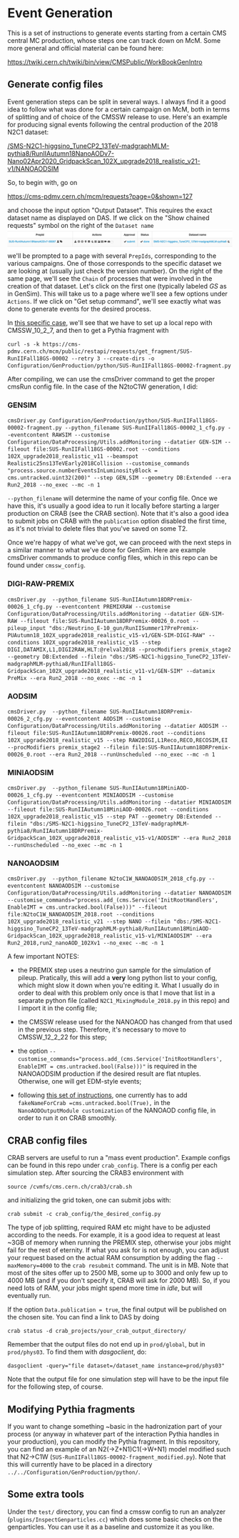 # Event Generation

This is a set of instructions to generate events starting from a certain CMS central MC production, whose steps one can track down on McM. Some more general and official material can be found here:

https://twiki.cern.ch/twiki/bin/view/CMSPublic/WorkBookGenIntro


## Generate config files

Event generation steps can be split in several ways. I always find it a good idea to follow what was done for a certain campaign on McM, both in terms of splitting and of choice of the CMSSW release to use. Here's an example for producing signal events following the central production of the 2018 N2C1 dataset:

[/SMS-N2C1-higgsino_TuneCP2_13TeV-madgraphMLM-pythia8/RunIIAutumn18NanoAODv7-Nano02Apr2020_GridpackScan_102X_upgrade2018_realistic_v21-v1/NANOAODSIM](https://cmsweb.cern.ch/das/request?input=dataset%3D%2FSMS-N2C1-higgsino_TuneCP2_13TeV-madgraphMLM-pythia8%2FRunIIAutumn18NanoAODv7-Nano02Apr2020_GridpackScan_102X_upgrade2018_realistic_v21-v1%2FNANOAODSIM&instance=prod/global)

So, to begin with, go on

https://cms-pdmv.cern.ch/mcm/requests?page=0&shown=127

and choose the input option "Output Dataset". This requires the exact dataset name as displayed on DAS. If we click on the "Show chained requests" symbol on the right of the `Dataset name`
![first_image](pics/McM_1.png)
we'll be prompted to a page with several `PrepIds`, corresponding to the various campaigns. One of those corresponds to the specific dataset we are looking at (usually just check the version number). On the right of the same page, we'll see the `Chain` of processes that were involved in the creation of that dataset. Let's click on the first one (typically labeled *GS* as in GenSim). This will take us to a page where we'll see a few options under `Actions`. If we click on "Get setup command", we'll see exactly what was done to generate events for the desired process.

In [this specific case](https://cms-pdmv.cern.ch/mcm/public/restapi/requests/get_setup/SUS-RunIIFall18GS-00002), we'll see that we have to set up a local repo with CMSSW_10_2_7, and then to get a Pythia fragment with
```
curl -s -k https://cms-pdmv.cern.ch/mcm/public/restapi/requests/get_fragment/SUS-RunIIFall18GS-00002 --retry 3 --create-dirs -o Configuration/GenProduction/python/SUS-RunIIFall18GS-00002-fragment.py
```
After compiling, we can use the cmsDriver command to get the proper cmsRun config file. In the case of the N2toC1W generation, I did:

### GENSIM
```
cmsDriver.py Configuration/GenProduction/python/SUS-RunIIFall18GS-00002-fragment.py --python_filename SUS-RunIIFall18GS-00002_1_cfg.py --eventcontent RAWSIM --customise Configuration/DataProcessing/Utils.addMonitoring --datatier GEN-SIM --fileout file:SUS-RunIIFall18GS-00002.root --conditions 102X_upgrade2018_realistic_v11 --beamspot Realistic25ns13TeVEarly2018Collision --customise_commands "process.source.numberEventsInLuminosityBlock = cms.untracked.uint32(200)" --step GEN,SIM --geometry DB:Extended --era Run2_2018 --no_exec --mc -n 1
```
`--python_filename` will determine the name of your config file. Once we have this, it's usually a good idea to run it locally before starting a larger production on CRAB (see the CRAB section). Note that it's also a good idea to submit jobs on CRAB with the `publication` option disabled the first time, as it's not trivial to delete files that you've saved on some T2.

Once we're happy of what we've got, we can proceed with the next steps in a similar manner to what we've done for GenSim. Here are example cmsDriver commands to produce config files, which in this repo can be found under `cmssw_config`.

### DIGI-RAW-PREMIX
```
cmsDriver.py  --python_filename SUS-RunIIAutumn18DRPremix-00026_1_cfg.py --eventcontent PREMIXRAW --customise Configuration/DataProcessing/Utils.addMonitoring --datatier GEN-SIM-RAW --fileout file:SUS-RunIIAutumn18DRPremix-00026_0.root --pileup_input "dbs:/Neutrino_E-10_gun/RunIISummer17PrePremix-PUAutumn18_102X_upgrade2018_realistic_v15-v1/GEN-SIM-DIGI-RAW" --conditions 102X_upgrade2018_realistic_v15 --step DIGI,DATAMIX,L1,DIGI2RAW,HLT:@relval2018 --procModifiers premix_stage2 --geometry DB:Extended --filein "dbs:/SMS-N2C1-higgsino_TuneCP2_13TeV-madgraphMLM-pythia8/RunIIFall18GS-GridpackScan_102X_upgrade2018_realistic_v11-v1/GEN-SIM" --datamix PreMix --era Run2_2018 --no_exec --mc -n 1
```

### AODSIM
```
cmsDriver.py  --python_filename SUS-RunIIAutumn18DRPremix-00026_2_cfg.py --eventcontent AODSIM --customise Configuration/DataProcessing/Utils.addMonitoring --datatier AODSIM --fileout file:SUS-RunIIAutumn18DRPremix-00026.root --conditions 102X_upgrade2018_realistic_v15 --step RAW2DIGI,L1Reco,RECO,RECOSIM,EI --procModifiers premix_stage2 --filein file:SUS-RunIIAutumn18DRPremix-00026_0.root --era Run2_2018 --runUnscheduled --no_exec --mc -n 1
```

### MINIAODSIM
```
cmsDriver.py  --python_filename SUS-RunIIAutumn18MiniAOD-00026_1_cfg.py --eventcontent MINIAODSIM --customise Configuration/DataProcessing/Utils.addMonitoring --datatier MINIAODSIM --fileout file:SUS-RunIIAutumn18MiniAOD-00026.root --conditions 102X_upgrade2018_realistic_v15 --step PAT --geometry DB:Extended --filein "dbs:/SMS-N2C1-higgsino_TuneCP2_13TeV-madgraphMLM-pythia8/RunIIAutumn18DRPremix-GridpackScan_102X_upgrade2018_realistic_v15-v1/AODSIM" --era Run2_2018 --runUnscheduled --no_exec --mc -n 1
```

### NANOAODSIM
```
cmsDriver.py  --python_filename N2toC1W_NANOAODSIM_2018_cfg.py --eventcontent NANOAODSIM --customise Configuration/DataProcessing/Utils.addMonitoring --datatier NANOAODSIM --customise_commands="process.add_(cms.Service('InitRootHandlers', EnableIMT = cms.untracked.bool(False)))" --fileout file:N2toC1W_NANOAODSIM_2018.root --conditions 102X_upgrade2018_realistic_v21 --step NANO --filein "dbs:/SMS-N2C1-higgsino_TuneCP2_13TeV-madgraphMLM-pythia8/RunIIAutumn18MiniAOD-GridpackScan_102X_upgrade2018_realistic_v15-v1/MINIAODSIM" --era Run2_2018,run2_nanoAOD_102Xv1 --no_exec --mc -n 1
```

A few important NOTES:

- the PREMIX step uses a neutrino gun sample for the simulation of pileup. Pratically, this will add a **very** long python list to your config, which might slow it down when you're editing it. What I usually do in order to deal with this problem only once is that I move that list in a separate python file (called `N2C1_MixingModule_2018.py` in this repo) and I import it in the config file;

- the CMSSW release used for the NANOAOD has changed from that used in the previous step. Therefore, it's necessary to move to CMSSW_12_2_22 for this step;

- the option `--customise_commands="process.add_(cms.Service('InitRootHandlers', EnableIMT = cms.untracked.bool(False)))"` is required in the NANOAODSIM production if the desired result are flat ntuples. Otherwise, one will get EDM-style events;

- following [this set of instructions](https://github.com/dmwm/CRABServer/issues/5600#issuecomment-733783280%20and%20https://twiki.cern.ch/twiki/bin/viewauth/CMS/NanoAODProduction), one currently has to add `fakeNameForCrab =cms.untracked.bool(True),` in the `NanoAODOutputModule customization` of the NANOAOD config file, in order to run it on CRAB smoothly.


## CRAB config files

CRAB servers are useful to run a "mass event production". Example configs can be found in this repo under `crab_config`. There is a config per each simulation step. After sourcing the CRAB3 environment with
```
source /cvmfs/cms.cern.ch/crab3/crab.sh
```
and initializing the grid token, one can submit jobs with:
```
crab submit -c crab_config/the_desired_config.py
```
The type of job splitting, required RAM etc might have to be adjusted according to the needs. For example, it is a good idea to request at least ~3GB of memory when running the PREMIX step, otherwise your jobs might fail for the rest of eternity. If what you ask for is not enough, you can adjust your request based on the actual RAM consumption by adding the flag `--maxMemory=4000` to the `crab resubmit` command. The unit is in MB. Note that most of the sites offer up to 2500 MB, some up to 3000 and only few up to 4000 MB (and if you don't specify it, CRAB will ask for 2000 MB). So, if you need lots of RAM, your jobs might spend more time in *idle*, but will eventually run.

If the option `Data.publication = true`, the final output will be published on the chosen site. You can find a link to DAS by doing
```
crab status -d crab_projects/your_crab_output_directory/
```
Remember that the output files do not end up in `prod/global`, but in `prod/phys03`. To find them with *dasgoclient*, do:
```
dasgoclient -query="file dataset=/dataset_name instance=prod/phys03"
```

Note that the output file for one simulation step will have to be the input file for the following step, of course.

## Modifying Pythia fragments

If you want to change something ~basic in the hadronization part of your process (or anyway in whatever part of the interaction Pythia handles in your production), you can modify the Pythia fragment. In this repository, you can find an example of an N2(->Z+N1)C1(->W+N1) model modified such that N2->C1W (`SUS-RunIIFall18GS-00002-fragment_modified.py`). Note that this will currently have to be placed in a directory `../../Configuration/GenProduction/python/`.

## Some extra tools

Under the `test/` directory, you can find a cmssw config to run an analyzer (`plugins/InspectGenparticles.cc`) which does some basic checks on the genparticles. You can use it as a baseline and customize it as you like.